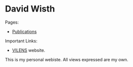 # David Wisth

Pages:

- [Publications](publications.md)

Important Links:

- [VILENS](https://ori.ox.ac.uk/vilens) website.

This is my personal webiste. All views expressed are my own.
